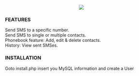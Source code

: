 <p align="center">
  <img src="http://skovdev.net/public_share/kY6kZx.jpg">
</p>

<h3>FEATURES</h3>
Send SMS to a specific number.<br>
Send SMS to single or multiple contacts.<br>
Phonebook feature: Add, edit & delete contacts.<br>
History: View sent SMSes.<br>

<h3>INSTALLATION</h3>
Goto install.php insert you MySQL information and create a User<br>
